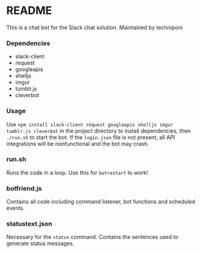 # README #

This is a chat bot for the Slack chat solution. Maintained by techniponi

### Dependencies ###

* slack-client
* request
* googleapis
* shelljs
* imgur
* tumblr.js
* cleverbot

### Usage ###

Use `npm install slack-client request googleapis shelljs imgur tumblr.js cleverbot` in the project directory to install dependencies, then `./run.sh` to start the bot. If the `login.json` file is not present, all API integrations will be nonfunctional and the bot may crash.

### run.sh ###

Runs the code in a loop. Use this for `botrestart` to work!

### botfriend.js ###

Contains all code including command listener, bot functions and scheduled events.

### statustext.json ###

Necessary for the `status` command. Contains the sentences used to generate status messages.